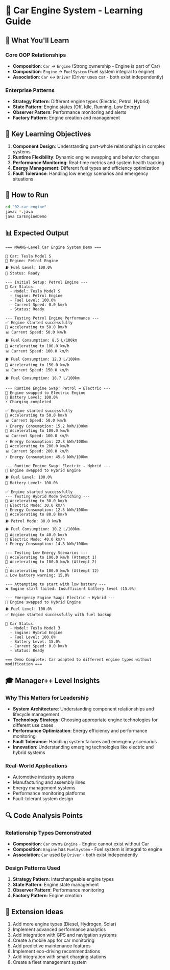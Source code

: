 # 🚗 Car Engine System - Learning Guide

## 🎯 What You'll Learn

### Core OOP Relationships
- **Composition**: `Car` → `Engine` (Strong ownership - Engine is part of Car)
- **Composition**: `Engine` → `FuelSystem` (Fuel system integral to engine)
- **Association**: `Car` ↔ `Driver` (Driver uses car - both exist independently)

### Enterprise Patterns
- **Strategy Pattern**: Different engine types (Electric, Petrol, Hybrid)
- **State Pattern**: Engine states (Off, Idle, Running, Low Energy)
- **Observer Pattern**: Performance monitoring and alerts
- **Factory Pattern**: Engine creation and management

## 🚀 Key Learning Objectives

1. **Component Design**: Understanding part-whole relationships in complex systems
2. **Runtime Flexibility**: Dynamic engine swapping and behavior changes
3. **Performance Monitoring**: Real-time metrics and system health tracking
4. **Energy Management**: Different fuel types and efficiency optimization
5. **Fault Tolerance**: Handling low energy scenarios and emergency situations

## 🔧 How to Run

```bash
cd "02-car-engine"
javac *.java
java CarEngineDemo
```

## 📊 Expected Output

```
=== MAANG-Level Car Engine System Demo ===

🚗 Car: Tesla Model S
🔧 Engine: Petrol Engine
⛽ Fuel Level: 100.0%
🚀 Status: Ready

--- Initial Setup: Petrol Engine ---
🚗 Car Status:
  - Model: Tesla Model S
  - Engine: Petrol Engine
  - Fuel Level: 100.0%
  - Current Speed: 0.0 km/h
  - Status: Ready

--- Testing Petrol Engine Performance ---
✅ Engine started successfully
🚀 Accelerating to 50.0 km/h
📊 Current Speed: 50.0 km/h
⛽ Fuel Consumption: 8.5 L/100km
🚀 Accelerating to 100.0 km/h
📊 Current Speed: 100.0 km/h
⛽ Fuel Consumption: 12.3 L/100km
🚀 Accelerating to 150.0 km/h
📊 Current Speed: 150.0 km/h
⛽ Fuel Consumption: 18.7 L/100km

--- Runtime Engine Swap: Petrol → Electric ---
🔄 Engine swapped to Electric Engine
🔋 Battery Level: 100.0%
⚡ Charging completed

✅ Engine started successfully
🚀 Accelerating to 50.0 km/h
📊 Current Speed: 50.0 km/h
⚡ Energy Consumption: 15.2 kWh/100km
🚀 Accelerating to 100.0 km/h
📊 Current Speed: 100.0 km/h
⚡ Energy Consumption: 22.8 kWh/100km
🚀 Accelerating to 200.0 km/h
📊 Current Speed: 200.0 km/h
⚡ Energy Consumption: 45.6 kWh/100km

--- Runtime Engine Swap: Electric → Hybrid ---
🔄 Engine swapped to Hybrid Engine
⛽ Fuel Level: 100.0%
🔋 Battery Level: 100.0%

✅ Engine started successfully
--- Testing Hybrid Mode Switching ---
🚀 Accelerating to 30.0 km/h
🔋 Electric Mode: 30.0 km/h
⚡ Energy Consumption: 12.5 kWh/100km
🚀 Accelerating to 80.0 km/h
⛽ Petrol Mode: 80.0 km/h
⛽ Fuel Consumption: 10.2 L/100km
🚀 Accelerating to 40.0 km/h
🔋 Electric Mode: 40.0 km/h
⚡ Energy Consumption: 14.8 kWh/100km

--- Testing Low Energy Scenarios ---
🚀 Accelerating to 100.0 km/h (Attempt 1)
🚀 Accelerating to 100.0 km/h (Attempt 2)
...
🚀 Accelerating to 100.0 km/h (Attempt 12)
⚠️ Low battery warning: 15.0%

--- Attempting to start with low battery ---
❌ Engine start failed: Insufficient battery level (15.0%)

--- Emergency Engine Swap: Electric → Hybrid ---
🔄 Engine swapped to Hybrid Engine
⛽ Fuel Level: 100.0%
✅ Engine started successfully with fuel backup

🚗 Car Status:
  - Model: Tesla Model 3
  - Engine: Hybrid Engine
  - Fuel Level: 100.0%
  - Battery Level: 15.0%
  - Current Speed: 0.0 km/h
  - Status: Ready

=== Demo Complete: Car adapted to different engine types without modification ===
```

## 🎓 Manager++ Level Insights

### Why This Matters for Leadership
- **System Architecture**: Understanding component relationships and lifecycle management
- **Technology Strategy**: Choosing appropriate engine technologies for different use cases
- **Performance Optimization**: Energy efficiency and performance monitoring
- **Fault Tolerance**: Handling system failures and emergency scenarios
- **Innovation**: Understanding emerging technologies like electric and hybrid systems

### Real-World Applications
- Automotive industry systems
- Manufacturing and assembly lines
- Energy management systems
- Performance monitoring platforms
- Fault-tolerant system design

## 🔍 Code Analysis Points

### Relationship Types Demonstrated
- **Composition**: `Car` owns `Engine` - Engine cannot exist without Car
- **Composition**: `Engine` has `FuelSystem` - Fuel system is integral to engine
- **Association**: `Car` used by `Driver` - both exist independently

### Design Patterns Used
1. **Strategy Pattern**: Interchangeable engine types
2. **State Pattern**: Engine state management
3. **Observer Pattern**: Performance monitoring
4. **Factory Pattern**: Engine creation

## 🚀 Extension Ideas

1. Add more engine types (Diesel, Hydrogen, Solar)
2. Implement advanced performance analytics
3. Add integration with GPS and navigation systems
4. Create a mobile app for car monitoring
5. Add predictive maintenance features
6. Implement eco-driving recommendations
7. Add integration with smart charging stations
8. Create a fleet management system
